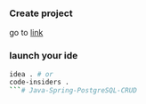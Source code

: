 ### Create project
go to [link](https://start.spring.io/)

### launch your ide
```sh
idea . # or
code-insiders .
```# Java-Spring-PostgreSQL-CRUD
